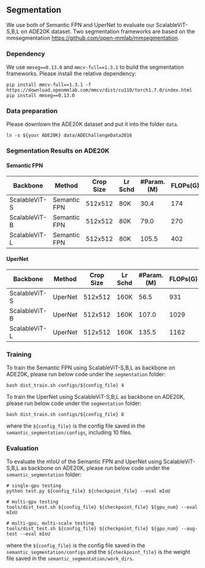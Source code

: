 
## Segmentation
We use both of Semantic FPN and UperNet to evaluate our ScalableViT-S,B,L on ADE20K dataset. Two segmentation frameworks are based on the mmsegmentation https://github.com/open-mmlab/mmsegmentation.

### Dependency
We use `mmseg==0.13.0` and `mmcv-full==1.3.1` to build the segmentation frameworks. Please install the relative dependency:
```shell
pip install mmcv-full==1.3.1 -f https://download.openmmlab.com/mmcv/dist/cu110/torch1.7.0/index.html
pip install mmseg==0.13.0
```
### Data preparation
Please downlown the ADE20K dataset and put it into the folder `data`.
```
ln -s ${your ADE20K} data/ADEChallengeData2016
```

### Segmentation Results on ADE20K
#### Semantic FPN
| Backbone      | Method       | Crop Size | Lr Schd | #Param.(M) | FLOPs(G) | mIoU |
| ------------- | ------------ | --------- | ------- | ---------- | -------- | ---- |
| ScalableViT-S | Semantic FPN | 512x512   | 80K     | 30.4       | 174      | 44.9 |
| ScalableViT-B | Semantic FPN | 512x512   | 80K     | 79.0       | 270      | 48.4 |
| ScalableViT-L | Semantic FPN | 512x512   | 80K     | 105.5      | 402      | 49.4 |
#### UperNet
| Backbone      | Method  | Crop Size | Lr Schd | #Param.(M) | FLOPs(G) | mIoU | mIoU (ms+flip) |
| ------------- | ------- | --------- | ------- | ---------- | -------- | ---- | ------------- |
| ScalableViT-S | UperNet | 512x512   | 160K    | 56.5       | 931      | 48.5 | 49.4          |
| ScalableViT-B | UperNet | 512x512   | 160K    | 107.0      | 1029     | 49.5 | 50.4          |
| ScalableViT-L | UperNet | 512x512   | 160K    | 135.5      | 1162     | 49.7 | 50.7          |
### Training
To train the Semantic FPN using ScalableViT-S,B,L as backbone on ADE20K, please run below code under the `segmentation` folder:
```shell
bash dist_train.sh configs/${config_file} 4
```
To train the UperNet using ScalableViT-S,B,L as backbone on ADE20K, please run below code under the `segmentation` folder:
```shell
bash dist_train.sh configs/${config_file} 8
```
where the `${config_file}` is the config file saved in the `semantic_segmentation/configs`, including 10 files.
### Evaluation
To evaluate the mIoU of the Semantic FPN and UperNet using ScalableViT-S,B,L as backbone on ADE20K, please run below code under the `semantic_segmentation` folder:
```shell
# single-gpu testing
python test.py ${config_file} ${checkpoint_file} --eval mIoU

# multi-gpu testing
tools/dist_test.sh ${config_file} ${checkpoint_file} ${gpu_num} --eval mIoU

# multi-gpu, multi-scale testing
tools/dist_test.sh ${config_file} ${checkpoint_file} ${gpu_num} --aug-test --eval mIoU
```
where the `${config_file}` is the config file saved in the `semantic_segmentation/configs` and the `${checkpoint_file}` is the weight file saved in the `semantic_segmentation/work_dirs`.
